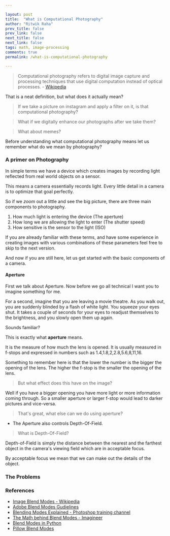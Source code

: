 ```yaml
---

layout: post
title:  "What is Computational Photography"
author: "Ritwik Raha"
prev_title: false
prev_link: false
next_title: false
next_link: false
tags: math, image-processing
comments: true
permalink: /what-is-computational-photography

---
```


> Computational photography refers to digital image capture and processing techniques that use digital computation instead of optical processes. - [Wikipedia](https://en.wikipedia.org/wiki/Computational_photography)

That is a neat definition, but what does it actually mean?

> If we take a picture on instagram and apply a filter on it, is that computational photography?

> What if we digitally enhance our photographs after we take them?

> What about memes?

Before understanding what computational photography means let us remember what do we mean by photography?

### A primer on Photography

In simple terms we have a device which creates images by recording light reflected from real world objects on a sensor.

This means a camera essentially records light. Every little detail in a camera is to optimize that goal perfectly.

So if we *zoom* out a little and see the big picture, there are three main components to photography.

1. How much light is entering the device (The aperture)
2. How long we are allowing the light to enter (The shutter speed)
3. How sensitive is the sensor to the light (ISO)

If you are already familiar with these terms, and have some experience in creating images with various combinations of these parameters feel free to skip to the next version.

And now if you are still here, let us get started with the basic components of a camera.

#### Aperture

First we talk about Aperture. Now before we go all technical I want you to imagine something for me.

For a second, imagine that you are leaving a movie theatre. As you walk out, you are suddenly blinded by a flash of white light. You squeeze your eyes shut. It takes a couple of seconds for your eyes to readjust themselves to the brightness, and you slowly open them up again.

Sounds familiar?

This is exactly what **aperture** means.

It is the measure of how much the lens is opened. It is usually measured in f-stops and expressed in numbers such as 1.4,1.8,2,2.8,5.6,8,11,16.

Something to remember here is that the lower the number is the bigger the opening of the lens. The higher the f-stop is the smaller the opening of the lens.

> But what effect does this have on the image?

Well if you have a bigger opening you have more light or more information coming through. So a smaller aperture or larger f-stop would lead to darker pictures and vice-versa.

> That's great, what else can we do using aperture?

- The Aperture also controls Depth-Of-Field.

> What is Depth-Of-Field?

Depth-of-Field is simply the distance between the nearest and the farthest object in the camera's viewing field which are in acceptable focus.

By acceptable focus we mean that we can make out the details of the object.


### The Problems



### References

- [Image Blend Modes - Wikipedia](https://en.wikipedia.org/wiki/Blend_modes)
- [Adobe Blend Modes Gudielines](https://www.adobe.com/content/dam/acom/en/devnet/pdf/pdf_reference_archive/blend_modes.pdf)
- [Blending Modes Explained - Photoshop training channel](https://photoshoptrainingchannel.com/blending-modes-explained/)
- [The Math behind Blend Modes - Imagineer](https://imagineer.in/blog/math-behind-blend-modes/)
- [Blend Modes in Python](https://stackoverflow.com/questions/52141987/overlay-blending-mode-in-python-efficiently-as-possible-numpy-opencv)
- [Pillow Blend Modes](https://blend-modes.readthedocs.io/_/downloads/en/latest/pdf/)